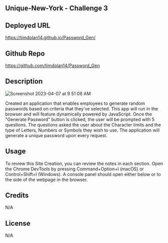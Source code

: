## Unique-New-York - Challenge 3

## Deployed URL

https://timdolan14.github.io/Password_Gen/

## Github Repo

https://github.com/timdolan14/Password_Gen

## Description

![Screenshot 2023-04-07 at 9 51 08 AM](https://user-images.githubusercontent.com/128433023/230620857-797f5ce6-f425-46ae-9250-36fa7bd36312.png)

Created an application that enables employees to generate random passwords based on criteria that they’ve selected. This app will run in the browser and will feature dynamically powered by JavaScript. Once the "Generate Password" button is clicked, the user will be prompted with 5 questions. The questions asked the user about the Character limits and the type of Letters, Numbers or Symbols they wish to use. The application will generate a unique password upon every request.

## Usage 

To review this Site Creation, you can review the notes in each section. Open the Chrome DevTools by pressing Command+Option+I (macOS) or Control+Shift+I (Windows). A console panel should open either below or to the side of the webpage in the browser.


## Credits

N/A

## License

N/A
